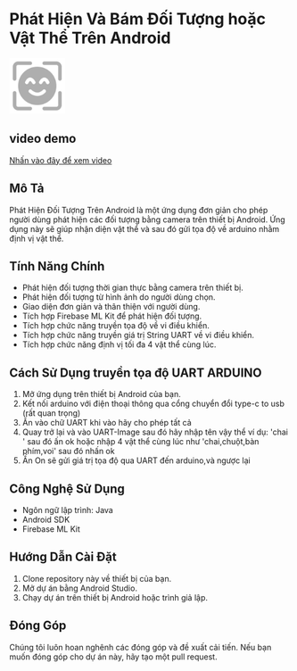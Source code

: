 # Phát Hiện Và Bám Đối Tượng hoặc Vật Thể Trên Android

<img width="100" alt="icon-image-detection" src="app/src/main/res/drawable/icon.png">

## video demo  

[Nhấn vào đây để xem video](https://drive.google.com/file/d/1I_TOUaBGab6d6XzOKA1KlsAntyYz1El2/view?usp=sharing)




## Mô Tả  
Phát Hiện Đối Tượng Trên Android là một ứng dụng đơn giản cho phép người dùng phát hiện các đối tượng bằng camera trên thiết bị Android. Ứng dụng này sẽ giúp nhận diện vật thể và sau đó gửi tọa độ về arduino nhằm định vị vật thể. 

## Tính Năng Chính  
- Phát hiện đối tượng thời gian thực bằng camera trên thiết bị.  
- Phát hiện đối tượng từ hình ảnh do người dùng chọn.  
- Giao diện đơn giản và thân thiện với người dùng.  
- Tích hợp Firebase ML Kit để phát hiện đối tượng.
- Tích hợp chức năng truyền tọa độ về vi điều khiển.
- Tích hợp chức năng truyền giá trị String UART về vi điều khiển.
- Tích hợp chức năng định vị tối đa 4 vật thể cùng lúc.   

## Cách Sử Dụng truyền tọa độ UART ARDUINO
1. Mở ứng dụng trên thiết bị Android của bạn.  
2. Kết nối arduino với điện thoại thông qua cổng chuyển đổi type-c to usb (rất quan trọng)
3. Ấn vào chữ UART khi vào hãy cho phép tất cả
4. Quay trở lại và vào UART-Image sau đó hãy nhập tên vậy thể ví dụ: 'chai ' sau đó ấn ok hoặc nhập 4 vật thể cùng lúc như 'chai,chuột,bàn phím,voi' sau đó nhấn ok
5. Ấn On sẽ gửi giá trị tọa độ qua UART đến arduino,và ngược lại

## Công Nghệ Sử Dụng  
- Ngôn ngữ lập trình: Java  
- Android SDK  
- Firebase ML Kit  

## Hướng Dẫn Cài Đặt  
1. Clone repository này về thiết bị của bạn.  
2. Mở dự án bằng Android Studio.  
3. Chạy dự án trên thiết bị Android hoặc trình giả lập.  

## Đóng Góp  
Chúng tôi luôn hoan nghênh các đóng góp và đề xuất cải tiến. Nếu bạn muốn đóng góp cho dự án này, hãy tạo một pull request.  


